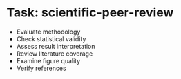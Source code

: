 <!-- ---
!-- title: 2024-12-27 23:17:06
!-- author: Yusuke Watanabe
!-- date: /home/ywatanabe/.emacs.d/lisp/elmo/workspace/resources/prompt-templates/components/02_tasks/scientific-peer-review.md
!-- --- -->

# Task: scientific-peer-review
* Evaluate methodology
* Check statistical validity
* Assess result interpretation
* Review literature coverage
* Examine figure quality
* Verify references